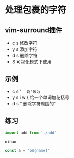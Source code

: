 # 处理包裹的字符

## vim-surround插件

* c s <existing> <desired> 修改字符
* y s <motion> <desired> 添加字符
* d s <desired> 删除字符
* S <desired> 可视化模式下使用

## 示例
* c s ' `  将'改为`
* y s i w { 给一个单词加花括号
* d s " 删除字符周围的"

## 练习

```js
import add from './add'

nihao

const a = "b${name}"
```
